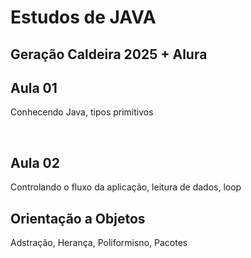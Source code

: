 <h1>Estudos de JAVA</h1>
<h2>Geração Caldeira 2025 + Alura</h2>

<h2>Aula 01</h2>
<p>Conhecendo Java, tipos primitivos</p> <br>
<h2>Aula 02</h2>
<p>Controlando o fluxo da aplicação, leitura de dados, loop</p>
<h2>Orientação a Objetos</h2>
<p>Adstração, Herança, Poliformisno, Pacotes</p>
